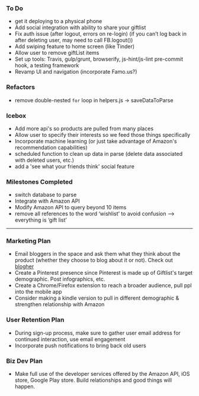 ### To Do

- get it deploying to a physical phone
- Add social integration with ability to share your giftlist
- Fix auth issue (after logout, errors on re-login) (if you can’t log back in after deleting user, may need to call FB.logout())
- Add swiping feature to home screen (like Tinder)
- Allow user to remove giftList items
- Set up tools: Travis, gulp/grunt, browserify, js-hint/js-lint pre-commit hook, a testing framework
- Revamp UI and navigation (incorporate Famo.us?)



### Refactors

- remove double-nested `for` loop in helpers.js -> saveDataToParse



### Icebox

- Add more api's so products are pulled from many places
- Allow user to specify their interests so we feed those things specifically
- Incorporate machine learning (or just take advantage of Amazon's recommendation capabilities)
- scheduled function to clean up data in parse (delete data associated with deleted users, etc.)
- add a 'see what your friends think' social feature



### Milestones Completed

- switch database to parse
- Integrate with Amazon API
- Modify Amazon API to query beyond 10 items
- remove all references to the word ‘wishlist’ to avoid confusion —> everything is ‘gift list’


---


### Marketing Plan

- Email bloggers in the space and ask them what they think about the product (whether they choose to blog about it or not). Check out [blogher](http://www.blogher.com/)
- Create a Pinterest presence since Pinterest is made up of Giftlist's target demographic. Post infographics, etc.
- Create a Chrome/Firefox extension to reach a broader audience, pull ppl into the mobile app
- Consider making a kindle version to pull in different demographic & strengthen relationship with Amazon



### User Retention Plan

- During sign-up process, make sure to gather user email address for continued interaction, use email engagement
- Incorporate push notifications to bring back old users



### Biz Dev Plan

- Make full use of the developer services offered by the Amazon API, iOS store, Google Play store. Build relationships and good things will happen.
